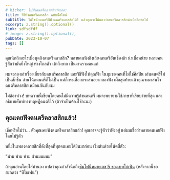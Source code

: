 ```yaml
---
# kicker: ไปฟังดนตรีคลาสสิกกันเถอะ
title: วิธีฟังดนตรีคลาสสิก ฉบับมือใหม่
subtitle: ไม่ใช่นักดนตรีก็ฟังดนตรีคลาสสิกได้! แล้วคุณจะไม่มองว่าดนตรีคลาสสิกน่าเบื่ออีกต่อไป
excerpt: z.string().optional()
link: sdfsdfdf
# image: z.string().optional(),
pubDate: 2023-10-07
tags: []
---
```


คุณนึกถึงอะไรเมื่อพูดถึงดนตรีคลาสสิก? หลายคนนึงถึงเสียงดนตรีอันเชื่องช้า น่าเบื่อหน่าย หลายคนรู้สึกว่ามันยิ่งใหญ่ ห่างไกลตัว เข้าถึงยาก เป็นงานรวมคนแก่

ผมจะลองเล่าเรื่องเกี่ยวกับดนตรีคลาสสิก และวิธีฟังให้คุณฟัง ในมุมของคนที่ไม่ใช่ศิลปิน เล่นดนตรีไม่เป็นสักชิ้น อ่านโน้ตดนตรีก็ไม่เป็น แต่ก็กระเสือกกระสนอยากลองฟัง เผื่อสุดท้ายแล้วคุณจะมาสนใจดนตรีคลาสสิกเหมือนกันกับผม

ไม่ต้องห่วง! บทความนี้เขียนโดยคนไม่มีความรู้ด้านดนตรี ผมจะพยายามใช้ภาษาที่เรียบง่ายที่สุด และอธิบายศัพท์ทางทฤษฎีดนตรีไว้ (ถ้าจำเป็นต้องใช้อะนะ)

## คุณเคยฟังดนตรีคลาสสิกแล้ว!

เชื่อหรือไม่ว่า… ตัวคุณเคยฟังดนตรีคลาสสิกแล้ว! คุณอาจจะรู้ตัวว่าฟังอยู่ แต่ผมเชื่อว่าหลายคนเคยฟังโดยไม่รู้ตัว

หนึ่งในเพลงคลาสสิกที่ดังที่สุดที่ทุกคนเคยได้ยินมาก่อน เริ่มต้นด้วยโน้ตสี่ตัว:

“พ้าม พ้าม พ้าม ผ่ามมมมมม”

ถ้าคุณอ่านโดยใส่ทำนอง แปลว่าคุณกำลังนึกถึง[ซิมโฟนีหมายเลข 5 ของเบทโฮเฟิน](https://youtu.be/ifE6g7Mmd4Q?si=j4fPH2BqNlBn0Uzr) (หลังจากนี้ขอสะกดว่า “บีโธเฟน”)

<!-- อะไรคือซิมโฟนี? -->

<!-- :::note[Using an Astro layout?]
:::

> [!IMPORTANT]
> Crucial information necessary for users to succeed. -->
